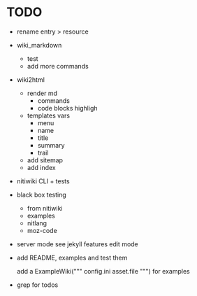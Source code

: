 # TODO

* rename entry > resource

* wiki_markdown
	* test
	* add more commands

* wiki2html
	* render md
		- commands
		- code blocks highligh
	* templates vars
		- menu
		- name
		- title
		- summary
		- trail
	* add sitemap
	* add index

* nitiwiki CLI + tests

* black box testing
	* from nitiwiki
	* examples
	* nitlang
	* moz-code

* server mode
	see jekyll features
	edit mode

* add README, examples and test them

	add a ExampleWiki("""
		config.ini
		asset.file
	""") for examples

* grep for todos
